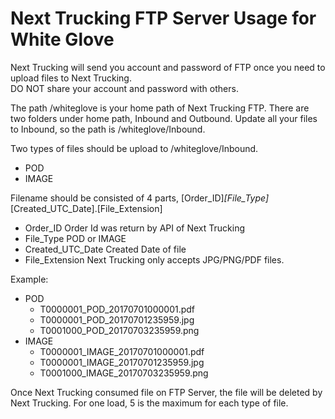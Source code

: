 # Next Trucking FTP Server Usage for White Glove

Next Trucking will send you account and password of FTP once you need to upload files to Next Trucking.  
DO NOT share your account and password with others.

The path /whiteglove is your home path of Next Trucking FTP.
There are two folders under home path, Inbound and Outbound.
Update all your files to Inbound, so the path is /whiteglove/Inbound.

Two types of files should be upload to /whiteglove/Inbound.
- POD 
- IMAGE

Filename should be consisted of 4 parts, [Order_ID]_[File_Type]_[Created_UTC_Date].[File_Extension]
- Order_ID Order Id was return by API of Next Trucking
- File_Type  POD or IMAGE
- Created_UTC_Date  Created Date of file 
- File_Extension  Next Trucking only accepts JPG/PNG/PDF files.

Example:
- POD
  - T0000001_POD_20170701000001.pdf
  - T0000001_POD_20170701235959.jpg
  - T0001000_POD_20170703235959.png
- IMAGE
  - T0000001_IMAGE_20170701000001.pdf
  - T0000001_IMAGE_20170701235959.jpg
  - T0001000_IMAGE_20170703235959.png
  
Once Next Trucking consumed file on FTP Server, the file will be deleted by Next Trucking.
For one load, 5 is the maximum for each type of file.
